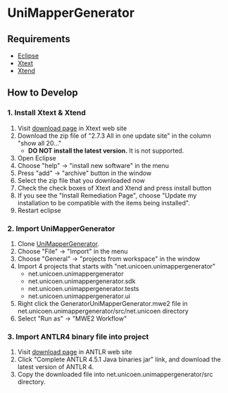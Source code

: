 UniMapperGenerator
===

Requirements
---

* [Eclipse](https://eclipse.org/)
* [Xtext](http://www.eclipse.org/Xtext/)
* [Xtend](http://www.eclipse.org/xtend/)

How to Develop
---

### 1. Install Xtext & Xtend
1. Visit [download page](http://www.eclipse.org/modeling/tmf/downloads/) in Xtext web site
2. Download the zip file of "2.7.3 All in one update site" in the column "show all 20..."
    + **DO NOT install the latest version.** It is not supported. 
3. Open Eclipse
4. Choose "help" -> "install new software" in the menu
5. Press "add" -> "archive" button in the window
6. Select the zip file that you downloaded now
7. Check the check boxes of Xtext and Xtend and press install button
8. If you see the "Install Remediation Page", choose "Update my installation to be compatible with the items being installed".
9. Restart eclipse

### 2. Import UniMapperGenerator
1. Clone [UniMapperGenerator](https://github.com/UnicoenProject/UniMapperGenerator).
2. Choose "File" -> "Import" in the menu
3. Choose "General" -> "projects from workspace" in the window
4. Import 4 projects that starts with "net.unicoen.unimappergenerator"
    + net.unicoen.unimappergenerator
    + net.unicoen.unimappergenerator.sdk
    + net.unicoen.unimappergenerator.tests
    + net.unicoen.unimappergenerator.ui
5. Right click the GeneratorUniMapperGenerator.mwe2 file in net.unicoen.unimappergenerator/src/net.unicoen directory
6. Select "Run as" -> "MWE2 Workflow"

### 3. Import ANTLR4 binary file into project
1. Visit [download page](http://www.antlr.org/download.html) in ANTLR web site
2. Click "Complete ANTLR 4.5.1 Java binaries jar" link, and download the latest version of ANTLR 4.
3. Copy the downloaded file into net.unicoen.unimappergenerator/src directory.

